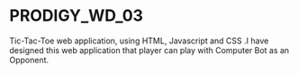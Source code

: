 # PRODIGY_WD_03
Tic-Tac-Toe web application, using HTML, Javascript and CSS .I have designed this web application that player can play with Computer Bot as an Opponent.
